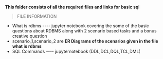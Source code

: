 **This folder consists of all the required files and links for basic sql**

> FILE INFORMATION

* What is rdbms ---- jupyter notebook covering the some of the basic questions about RDBMS along with 2 scenario based tasks and a bonus creative question
* scenario_1,scenario_2 are **ER Diagrams of the scenarios given in the file what is rdbms**
* SQL Commands ---- jupyternotebook (DDL,DCL,DQL,TCL,DML)
